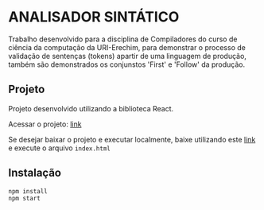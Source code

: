 # ANALISADOR SINTÁTICO 

Trabalho desenvolvido para a disciplina de Compiladores do curso de ciência da computação da URI-Erechim, para demonstrar o processo de validação de sentenças (tokens) apartir de uma linguagem de produção, também são demonstrados os conjunstos 'First' e 'Follow' da produção.

## Projeto

Projeto desenvolvido utilizando a biblioteca React.

Acessar o projeto: [link](https://juliocesarceron.github.io/analisador-sintatico/)

Se desejar baixar o projeto e executar localmente, baixe utilizando este [link](https://github.com/JulioCesarCeron/analisador-sintatico/archive/download.zip) 
e execute o arquivo `index.html` 

## Instalação

    npm install
    npm start